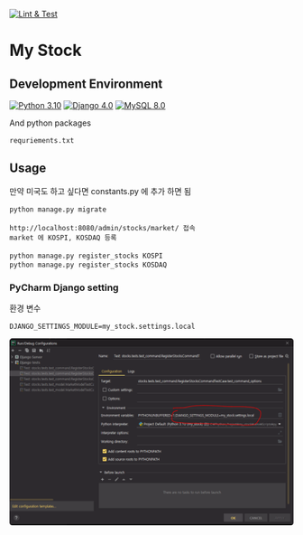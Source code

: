 [![Lint & Test](https://github.com/sanggi-wjg/my_stock/actions/workflows/django_ci.yml/badge.svg)](https://github.com/sanggi-wjg/my_stock/actions/workflows/django_ci.yml)

# My Stock

## Development Environment
[![Python 3.10](https://img.shields.io/badge/Python-3.10-blue.svg)](https://www.python.org/downloads/release/python-3102/)
[![Django 4.0](https://img.shields.io/badge/Django-4.0-blue.svg)](https://docs.djangoproject.com/ko/4.0/)
[![MySQL 8.0](https://img.shields.io/badge/MySQL-8.0-blue.svg)]()

And python packages
```shell
requriements.txt
```

## Usage
만약 미국도 하고 싶다면 constants.py 에 추가 하면 됨
```shell
python manage.py migrate

http://localhost:8080/admin/stocks/market/ 접속
market 에 KOSPI, KOSDAQ 등록

python manage.py register_stocks KOSPI
python manage.py register_stocks KOSDAQ
```

### PyCharm Django setting 
환경 변수
```shell
DJANGO_SETTINGS_MODULE=my_stock.settings.local
```
![](docs/docs-1.png)